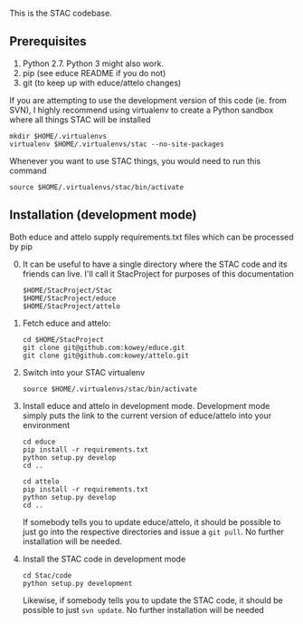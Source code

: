 This is the STAC codebase.

## Prerequisites

1. Python 2.7. Python 3 might also work.
2. pip (see educe README if you do not)
3. git (to keep up with educe/attelo changes)

If you are attempting to use the development version of this code
(ie. from SVN), I highly recommend using virtualenv to create a
Python sandbox where all things STAC will be installed

    mkdir $HOME/.virtualenvs
    virtualenv $HOME/.virtualenvs/stac --no-site-packages

Whenever you want to use STAC things, you would need to run this
command

    source $HOME/.virtualenvs/stac/bin/activate

## Installation (development mode)

Both educe and attelo supply requirements.txt files which can be
processed by pip

0. It can be useful to have a single directory where the STAC code
   and its friends can live. I'll call it StacProject for purposes
   of this documentation

       $HOME/StacProject/Stac
       $HOME/StacProject/educe
       $HOME/StacProject/attelo

1. Fetch educe and attelo:

       cd $HOME/StacProject
       git clone git@github.com:kowey/educe.git
       git clone git@github.com:kowey/attelo.git

2. Switch into your STAC virtualenv

       source $HOME/.virtualenvs/stac/bin/activate

3. Install educe and attelo in development mode. Development mode
   simply puts the link to the current version of educe/attelo into
   your environment

       cd educe
       pip install -r requirements.txt
       python setup.py develop
       cd ..

       cd attelo
       pip install -r requirements.txt
       python setup.py develop
       cd ..

   If somebody tells you to update educe/attelo, it should be
   possible to just go into the respective directories and
   issue a `git pull`. No further installation will be needed.

4. Install the STAC code in development mode

       cd Stac/code
       python setup.py development

   Likewise, if somebody tells you to update the STAC code, it
   should be possible to just `svn update`.  No further
   installation will be needed
